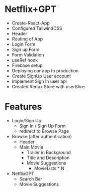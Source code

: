 # Netflix+GPT
- Create-React-App
- Configured TailwindCSS
- Header
- Routing of App
- Login Form
- Sign up Form
- Form Validation
- useRef hook
- Firebase setup
- Deploying our app to production
- Create SignUp User account
- Implement Sign In user api
- Created Redux Store with userSlice

# Features
- Login/Sign Up
    - Sign In / Sign Up Form
    - redirect to Browse Page
- Browse (after authentication)    
    - Header
    - Main Movie
        - Trailer in Background
        - Title and Description
        - Movie Suggestions
            - MovieLists * N
- NetflixGPT
    - Search Bar
    - Movie Suggestions            